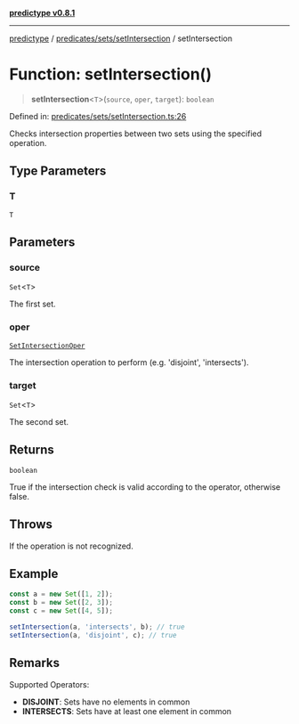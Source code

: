 [**predictype v0.8.1**](../../../../README.md)

***

[predictype](../../../../modules.md) / [predicates/sets/setIntersection](../README.md) / setIntersection

# Function: setIntersection()

> **setIntersection**\<`T`\>(`source`, `oper`, `target`): `boolean`

Defined in: [predicates/sets/setIntersection.ts:26](https://github.com/maduhaime/predictype/blob/2310adbaccb6fbc00cdab8e345e79bd5b09e40f5/src/predicates/sets/setIntersection.ts#L26)

Checks intersection properties between two sets using the specified operation.

## Type Parameters

### T

`T`

## Parameters

### source

`Set`\<`T`\>

The first set.

### oper

[`SetIntersectionOper`](../../../../sets/enums/type-aliases/SetIntersectionOper.md)

The intersection operation to perform (e.g. 'disjoint', 'intersects').

### target

`Set`\<`T`\>

The second set.

## Returns

`boolean`

True if the intersection check is valid according to the operator, otherwise false.

## Throws

If the operation is not recognized.

## Example

```ts
const a = new Set([1, 2]);
const b = new Set([2, 3]);
const c = new Set([4, 5]);

setIntersection(a, 'intersects', b); // true
setIntersection(a, 'disjoint', c); // true
```

## Remarks

Supported Operators:
- **DISJOINT**: Sets have no elements in common
- **INTERSECTS**: Sets have at least one element in common
